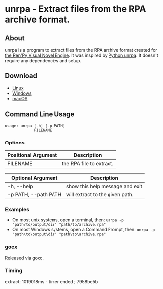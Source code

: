# unrpa - Extract files from the RPA archive format.

## About

unrpa is a program to extract files from the RPA archive format created
for [the Ren'Py Visual Novel Engine](http://www.renpy.org/). It was inspired by [Python unrpa](https://github.com/Lattyware/unrpa). 
It doesn't require any dependencies and setup. 

## Download
* [Linux](https://github.com/im7mortal/unrpa/releases/download/v1.0.0/unrpa_linux_amd64.tar.gz)
* [Windows](https://github.com/im7mortal/unrpa/releases/download/v1.0.0/unrpa_windows_amd64.zip)
* [macOS](https://github.com/im7mortal/unrpa/releases/download/v1.0.0/unrpa_darwin_amd64.zip)

## Command Line Usage

```
usage: unrpa [-h] [-p PATH]
             FILENAME
```

### Options

| Positional Argument | Description              |
|---------------------|--------------------------|
| FILENAME            | the RPA file to extract. |

| Optional Argument            | Description                                                |
|------------------------------|------------------------------------------------------------|
|  -h, --help                  | show this help message and exit                          |
|  -p PATH, --path PATH        | will extract to the given path.                            |

### Examples

 - On most unix systems, open a terminal, then:
   `unrpa -p "path/to/output/dir" "path/to/archive.rpa"`
 - On most Windows systems, open a Command Prompt, then:
   `unrpa -p "path\to\output\dir" "path\to\archive.rpa"`

### gocx

Released via goxc.

### Timing

extract: 1019018ms - timer ended  ; 7958be5b